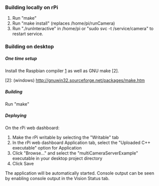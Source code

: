 
### Building locally on rPi

1) Run "make"
2) Run "make install" (replaces /home/pi/runCamera)
3) Run "./runInteractive" in /home/pi or "sudo svc -t /service/camera" to
   restart service.



### Building on desktop


##### One time setup

Install the Raspbian compiler [1] as well as GNU make [2].

[1]: https://github.com/wpilibsuite/raspbian-toolchain/releases
[2]: (windows) http://gnuwin32.sourceforge.net/packages/make.htm


##### Building


Run "make"


##### Deploying


On the rPi web dashboard:

1) Make the rPi writable by selecting the "Writable" tab
2) In the rPi web dashboard Application tab, select the
   "Uploaded C++ executable" option for Application
3) Click "Browse..." and select the "multiCameraServerExample" executable in
   your desktop project directory
4) Click Save

The application will be automatically started.  Console output can be seen by
enabling console output in the Vision Status tab.
